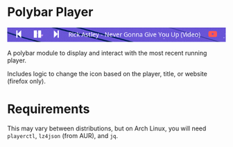 # Polybar Player

![screenshot](screenshot.png)

A polybar module to display and interact with the most recent running player.

Includes logic to change the icon based on the player, title, or website
(firefox only).

# Requirements

This may vary between distributions, but on Arch Linux, you will need
`playerctl`, `lz4json` (from AUR), and `jq`.
